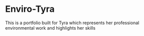 # Enviro-Tyra

This is a portfolio built for Tyra which represents her professional environmental work and highlights her skills
